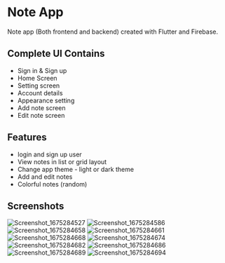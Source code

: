 # Note App

Note app (Both frontend and backend) created with Flutter and Firebase.

## Complete UI Contains

* Sign in & Sign up
* Home Screen
* Setting screen
* Account details
* Appearance setting
* Add note screen
* Edit note screen

## Features

 * login and sign up user
 * View notes in list or grid layout
 * Change app theme - light or dark theme
 * Add and edit notes
 * Colorful notes (random)

## Screenshots

![Screenshot_1675284527](https://user-images.githubusercontent.com/106432154/216160575-27d657d5-d04b-49b8-829b-7956ab4d23dc.png)
![Screenshot_1675284586](https://user-images.githubusercontent.com/106432154/216160583-5b1d9815-570b-4d58-ae07-3e278eea01ad.png)
![Screenshot_1675284658](https://user-images.githubusercontent.com/106432154/216160586-151e3096-1626-40cd-96dd-70981133eb36.png)
![Screenshot_1675284661](https://user-images.githubusercontent.com/106432154/216160591-8c2f61ce-ad2b-44d1-b623-e768be3a704f.png)
![Screenshot_1675284668](https://user-images.githubusercontent.com/106432154/216160593-af8aa18d-0954-4a68-8890-52fc9022f5a8.png)
![Screenshot_1675284674](https://user-images.githubusercontent.com/106432154/216160595-d4cc81f3-eb3e-4787-b54a-d8a0811a7623.png)
![Screenshot_1675284682](https://user-images.githubusercontent.com/106432154/216160598-dcb0f77b-3b84-4557-a082-fa6b87b3a5a3.png)
![Screenshot_1675284686](https://user-images.githubusercontent.com/106432154/216160601-be49c87c-5398-4a78-99fd-d73a744e237a.png)
![Screenshot_1675284689](https://user-images.githubusercontent.com/106432154/216160607-13bd99ed-0b7c-4038-a3d3-e4681e9f5b88.png)
![Screenshot_1675284694](https://user-images.githubusercontent.com/106432154/216160610-3ee1795b-ac5f-4ce8-9871-7014fcc787f4.png)


